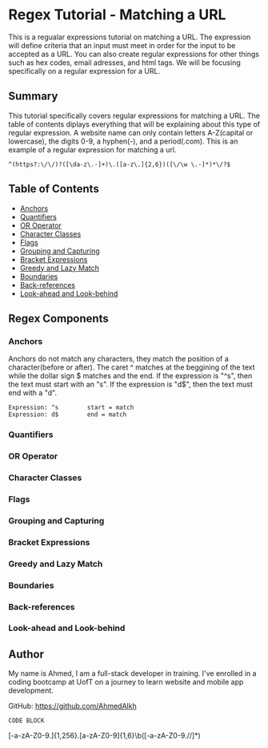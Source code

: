 # Regex Tutorial - Matching a URL

This is a regualar expressions tutorial on matching a URL. The expression will define criteria that an input must meet in order for the input to be accepted as a URL. You can also create regular expressions for other things such as hex codes, email adresses, and html tags. We will be focusing specifically on a regular expression for a URL.

## Summary

This tutorial specifically covers regular expressions for matching a URL. The table of contents diplays everything that will be explaining about this type of regular expression.
A website name can only contain letters A-Z(capital or lowercase), the digits 0-9, a hyphen(-), and a period(.com). This is an example of a regular expression for matching a url.
```
^(https?:\/\/)?([\da-z\.-]+)\.([a-z\.]{2,6})([\/\w \.-]*)*\/?$
```

## Table of Contents

- [Anchors](#anchors)
- [Quantifiers](#quantifiers)
- [OR Operator](#or-operator)
- [Character Classes](#character-classes)
- [Flags](#flags)
- [Grouping and Capturing](#grouping-and-capturing)
- [Bracket Expressions](#bracket-expressions)
- [Greedy and Lazy Match](#greedy-and-lazy-match)
- [Boundaries](#boundaries)
- [Back-references](#back-references)
- [Look-ahead and Look-behind](#look-ahead-and-look-behind)

## Regex Components

### Anchors
Anchors do not match any characters, they match the position of a character(before or after).
The caret ^ matches at the beggining of the text while the dollar sign \$ matches and the end.
If the expression is "^s", then the text must start with an "s". If the expression is "d$", then the text must end with a "d".
```
Expression: ^s        start = match 
Expression: d$        end = match
```

### Quantifiers


### OR Operator

### Character Classes

### Flags

### Grouping and Capturing

### Bracket Expressions

### Greedy and Lazy Match

### Boundaries

### Back-references

### Look-ahead and Look-behind

## Author

My name is Ahmed, I am a full-stack developer in training. I've enrolled in a coding bootcamp at UofT on a journey to learn website and mobile app development.

GitHub: https://github.com/AhmedAlkh

```
CODE BLOCK
```
[-a-zA-Z0-9.]{1,256}\.[a-zA-Z0-9]{1,6}\b([-a-zA-Z0-9.//]*)